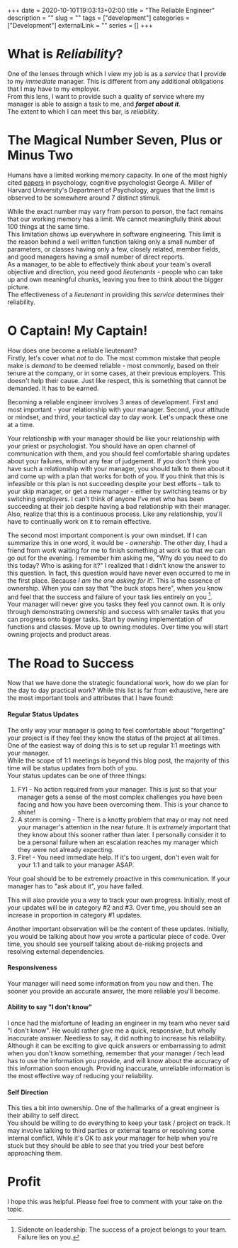 +++ 
date = 2020-10-10T19:03:13+02:00
title = "The Reliable Engineer"
description = ""
slug = "" 
tags = ["development"]
categories = ["Development"]
externalLink = ""
series = []
+++

# What is _Reliability_?
One of the lenses through which I view my job is as a _service_ that I provide
to my _immediate_ manager. This is different from any additional obligations
that I may have to my employer.\
From this lens, I want to provide such a quality of service where my manager is
able to assign a task to me, and ***forget about it***.\
The extent to which I can meet this bar, is _reliability_.

# The Magical Number Seven, Plus or Minus Two
Humans have a limited working memory capacity. In one of the most highly cited
[papers](https://en.wikipedia.org/wiki/The_Magical_Number_Seven,_Plus_or_Minus_Two)
in psychology, cognitive psychologist George A. Miller of Harvard University's
Department of Psychology, argues that the limit is observed to be somewhere
around 7 distinct stimuli.

While the exact number may vary from person to person, the fact remains that our
working memory has a limit. We cannot meaningfully think about 100 things at the
same time.\
This limitation shows up everywhere in software engineering. This limit is the
reason behind a well written function taking only a small number of parameters,
or classes having only a few, closely related, member fields, and good managers
having a small number of direct reports.\
As a manager, to be able to effectively think about your team's overall
objective and direction, you need good _lieutenants_ - people who can take up
and own meaningful chunks, leaving you free to think about the bigger picture.\
The effectiveness of a _lieutenant_ in providing this _service_ determines their
reliability.

# O Captain! My Captain!
How does one become a reliable lieutenant?\
Firstly, let's cover what _not_ to do. The most common mistake that people make
is _demand_ to be deemed reliable - most commonly, based on their tenure at the
company, or in some cases, at their previous employers. This doesn't help their
cause. Just like respect, this is something that cannot be demanded. It has to
be earned.

Becoming a reliable engineer involves 3 areas of development. First and most
important - your relationship with your manager. Second, your attitude or
mindset, and third, your tactical day to day work. Let's unpack these one at a
time.

Your relationship with your manager should be like your relationship with your
priest or psychologist. You should have an open channel of communication with
them, and you should feel comfortable sharing updates about your failures,
without any fear of judgement. If you don't think you have such a relationship
with your manager, you should talk to them about it and come up with a plan that
works for both of you. If you think that this is infeasible or this plan is not
succeeding despite your best efforts - talk to your skip manager, or get a new
manager - either by switching teams or by switching employers. I can't think of
anyone I've met who has been succeeding at their job despite having a bad
relationship with their manager.\
Also, realize that this is a continuous process. Like any relationship, you'll
have to continually work on it to remain effective.

The second most important component is your own mindset. If I can summarize this
in one word, it would be - _ownership_.
The other day, I had a friend from work waiting for me to finish something at
work so that we can go out for the evening. I remember him asking me, "Why do
you need to do this today? Who is asking for it?" I realized that I didn't know
the answer to this question. In fact, this question would have never even
occurred to me in the first place. Because *I am the one asking for it!*.
This is the essence of ownership. When you can say that "the buck stops here",
when you know and feel that the success and failure of your task lies entirely
on you [^1].\
Your manager will never give you tasks they feel you cannot own. It is only
through demonstrating ownership and success with smaller tasks that you can
progress onto bigger tasks. Start by owning implementation of functions and
classes. Move up to owning modules. Over time you will start owning projects
and product areas.

# The Road to Success
Now that we have done the strategic foundational work, how do we plan for the
day to day practical work? While this list is far from exhaustive, here are the
most important tools and attributes that I have found:

#### Regular Status Updates
The only way your manager is going to feel comfortable about "forgetting" your
project is if they feel they know the status of the project at all times. One of
the easiest way of doing this is to set up regular 1:1 meetings with your
manager.\
While the scope of 1:1 meetings is beyond this blog post, the majority of this
time will be status updates from both of you.\
Your status updates can be one of three things:
1. FYI - No action required from your manager. This is just so that your
manager gets a sense of the most complex challenges you have been facing and how
you have been overcoming them. This is your chance to shine!
2. A storm is coming - There is a knotty problem that may or may not need your
manager's attention in the near future. It is _extremely_ important that they
know about this sooner rather than later. I personally consider it to be a
personal failure when an escalation reaches my manager which they were not
already expecting.
3. Fire! - You need immediate help. If it's too urgent, don't even wait for your
1:1 and talk to your manager ASAP.

Your goal should be to be extremely proactive in this communication. If your
manager has to "ask about it", you have failed.

This will also provide you a way to track your own progress. Initially, most of
your updates will be in category #2 and #3. Over time, you should see an
increase in proportion in category #1 updates.

Another important observation will be the content of these updates. Initially,
you would be talking about how you wrote a particular piece of code. Over time,
you should see yourself talking about de-risking projects and resolving external
dependencies.

#### Responsiveness
Your manager will need some information from you now and then. The sooner you
provide an accurate answer, the more reliable you'll become.

#### Ability to say "I don't know"
I once had the misfortune of leading an engineer in my team who never said "I
don't know". He would rather give me a quick, responsive, but wholly inaccurate
answer. Needless to say, it did nothing to increase his reliability.\
Although it can be exciting to give quick answers or embarrassing to admit when
you don't know something, remember that your manager / tech lead has to use the
information you provide, and will know about the accuracy of this information
soon enough. Providing inaccurate, unreliable information is the most effective
way of reducing your reliability.

#### Self Direction
This ties a bit into ownership. One of the hallmarks of a great engineer is
their ability to self direct.\
You should be willing to do everything to keep your task / project on track. It
may involve talking to third parties or external teams or resolving some
internal conflict. While it's OK to ask your manager for help when you're stuck
but they should be able to see that you tried your best before approaching them.

# Profit
I hope this was helpful. Please feel free to comment with your take on the
topic.


[^1]: Sidenote on leadership: The success of a project belongs to your team.
Failure lies on you.